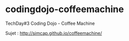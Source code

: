codingdojo-coffeemachine
========================

TechDay#3
Coding Dojo - Coffee Machine


Sujet : http://simcap.github.io/coffeemachine/
